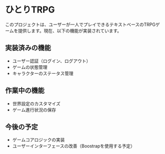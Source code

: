 # ひとりTRPG

このプロジェクトは、ユーザーが一人でプレイできるテキストベースのTRPGゲームを提供します。現在、以下の機能が実装されています。

## 実装済みの機能

- ユーザー認証（ログイン、ログアウト）
- ゲームの状態管理
- キャラクターのステータス管理

## 作業中の機能

- 世界設定のカスタマイズ
- ゲーム進行状況の保存

## 今後の予定

- ゲームコアロジックの実装
- ユーザーインターフェースの改善（Boostrapを使用する予定）

